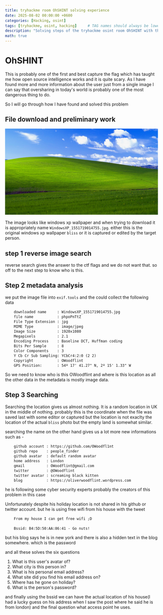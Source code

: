 ```yaml
---
title: tryhackme room OhSHINT solving experience 
date: 2025-08-02 00:00:00 +0600
categories: [Hacking, osint]
tags: [tryhackme, osint, hacking]     # TAG names should always be lowercase
description: "Solving steps of the tryhackme osint room OhSHINT with the use of hints and thought process"
math: true
---
```

# OhSHINT
This is probably one of the first and best capture the flag which has taught me how open source intelligence works and it is quite scary. As I have found more and more information about the user just from a single image I can say that oversharing in today's world is probably one of the most dangerous thing to do.

So I will go through how I have found and solved this problem

## File download and preliminary work
![The given file for OhSINT problem](/assets/images/WindowsXP_1551719014755.jpg)

The image looks like windows xp wallpaper and when trying to download it is appropriately name `WindowsXP_1551719014755.jpg`.  either this is the original windows xp wallpaper `bliss` or it is captured or edited by the target person.

## step 1 reverse image search
reverse search gives the answer to the ctf flags and we do not want that. so off to the next step to know who is this. 
## Step 2 metadata analysis
we put the image file into `exif.tools` and the could collect the following data

```text
    downloaded name     : WindowsXP_1551719014755.jpg
    file name           : phpoPnTtZ
    File Type Extension : jpg
    MIME Type           : image/jpeg
    Image Size          : 1920x1080
    Megapixels          : 2.1
    Encoding Process    : Baseline DCT, Huffman coding
    Bits Per Sample     : 8
    Color Components    : 3
    Y Cb Cr Sub Sampling: YCbCr4:2:0 (2 2)
    Copyright           : OWoodflint
    GPS Position:       : 54º 17' 41.27" N, 2º 15' 1.33" W
```
So we need to know who is this OWoodflint and where is this location as all the other data in the metadata is mostly image data.
## Step 3 Searching
Searching the location gives us almost nothing. It is a random location in UK in the middle of nothing. probably this is the coordinate when the file was saved last with some editor or captured but the location is not exaclty the location of the actual `bliss` photo but the empty land is somewhat similar.

searching the name on the other hand gives us a lot more new informations such as -

```text
    github account : https://github.com/OWoodfl1nt
    github repo    : people_finder
    github avatar  : default random avatar
    home address   : London
    gmail          : OWoodflint@gmail.com
    twitter        : @OWoodflint
    twitter avatar : screaming black kitten
    blog           : https://oliverwoodflint.wordpress.com
```

he is following some cyber security experts probably the creators of this problem in this case

Unfortunately despite his holiday location is not shared in his github or twitter account.
but he is using free wifi from his house with the tweet

```text
    From my house I can get free wifi ;D 

    Bssid: B4:5D:50:AA:86:41 - Go nuts!
```

but his blog says he is in new york and there is also a hidden text in the blog somewhere. which is the password

and all these solves the six questions 
1. What is this user's avatar of?
2. What city is this person in?
3. What is his personal email address? 
4. What site did you find his email address on?
5. Where has he gone on holiday?
6. What is the person's password?

and finally using the bssid we can have the actual location of his house(I had a lucky guess on his address when I saw the post where he said he is from london) and the final question what access point he uses.
